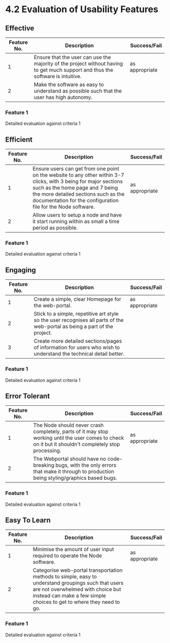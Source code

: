 # 4.2 Evaluation of Usability Features

## Effective

| Feature No. | Description                                                                                                                     | Success/Fail   |
| ----------- | ------------------------------------------------------------------------------------------------------------------------------- | -------------- |
| 1           | Ensure that the user can use the majority of the project without having to get much support and thus the software is intuitive. | as appropriate |
| 2           | Make the software as easy to understand as possible such that the user has high autonomy.                                       |                |

### Feature 1

Detailed evaluation against criteria 1

## Efficient

| Feature No. | Description                                                                                                                                                                                                                                                 | Success/Fail   |
| ----------- | ----------------------------------------------------------------------------------------------------------------------------------------------------------------------------------------------------------------------------------------------------------- | -------------- |
| 1           | Ensure users can get from one point on the website to any other within 3-7 clicks, with 3 being for major sections such as the home page and 7 being the more detailed sections such as the documentation for the configuration file for the Node software. | as appropriate |
| 2           | Allow users to setup a node and have it start running within as small a time period as possible.                                                                                                                                                            |                |

### Feature 1

Detailed evaluation against criteria 1

## Engaging

| Feature No. | Description                                                                                                                | Success/Fail   |
| ----------- | -------------------------------------------------------------------------------------------------------------------------- | -------------- |
| 1           | Create a simple, clear Homepage for the web-portal.                                                                        | as appropriate |
| 2           | Stick to a simple, repetitive art style so the user recognises all parts of the web-portal as being a part of the project. |                |
| 3           | Create more detailed sections/pages of information for users who wish to understand the technical detail better.           |                |

### Feature 1

Detailed evaluation against criteria 1

## Error Tolerant

| Feature No. | Description                                                                                                                                           | Success/Fail   |
| ----------- | ----------------------------------------------------------------------------------------------------------------------------------------------------- | -------------- |
| 1           | The Node should never crash completely, parts of it may stop working until the user comes to check on it but it shouldn't completely stop processing. | as appropriate |
| 2           | The Webportal should have no code-breaking bugs, with the only errors that make it through to production being styling/graphics based bugs.           |                |

### Feature 1

Detailed evaluation against criteria 1

## Easy To Learn

| Feature No. | Description                                                                                                                                                                                                     | Success/Fail   |
| ----------- | --------------------------------------------------------------------------------------------------------------------------------------------------------------------------------------------------------------- | -------------- |
| 1           | Minimise the amount of user input required to operate the Node software.                                                                                                                                        | as appropriate |
| 2           | Categorise web-portal transportation methods to simple, easy to understand groupings such that users are not overwhelmed with choice but instead can make a few simple choices to get to where they need to go. |                |

### Feature 1

Detailed evaluation against criteria 1
